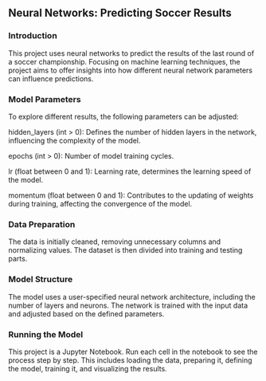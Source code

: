 ## Neural Networks: Predicting Soccer Results

### Introduction

This project uses neural networks to predict the results of the last round of a soccer championship. Focusing on machine learning techniques, the project aims to offer insights into how different neural network parameters can influence predictions.

### Model Parameters

To explore different results, the following parameters can be adjusted:

hidden_layers (int > 0): Defines the number of hidden layers in the network, influencing the complexity of the model.

epochs (int > 0): Number of model training cycles.

lr (float between 0 and 1): Learning rate, determines the learning speed of the model.

momentum (float between 0 and 1): Contributes to the updating of weights during training, affecting the convergence of the model.

### Data Preparation

The data is initially cleaned, removing unnecessary columns and normalizing values. The dataset is then divided into training and testing parts.

### Model Structure

The model uses a user-specified neural network architecture, including the number of layers and neurons. The network is trained with the input data and adjusted based on the defined parameters.

### Running the Model

This project is a Jupyter Notebook. Run each cell in the notebook to see the process step by step. This includes loading the data, preparing it, defining the model, training it, and visualizing the results.
